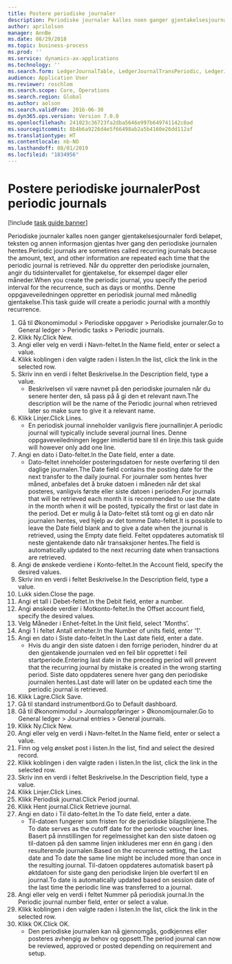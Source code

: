 ```yaml
---
title: Postere periodiske journaler
description: Periodiske journaler kalles noen ganger gjentakelsesjournaler fordi beløpet, teksten og annen informasjon gjentas hver gang den periodiske journalen hentes.
author: aprilolson
manager: AnnBe
ms.date: 08/29/2018
ms.topic: business-process
ms.prod: ''
ms.service: dynamics-ax-applications
ms.technology: ''
ms.search.form: LedgerJournalTable, LedgerJournalTransPeriodic, LedgerJournalTransDaily
audience: Application User
ms.reviewer: roschlom
ms.search.scope: Core, Operations
ms.search.region: Global
ms.author: aolson
ms.search.validFrom: 2016-06-30
ms.dyn365.ops.version: Version 7.0.0
ms.openlocfilehash: 241023c36723fa2dba5646e997b649741142c0ad
ms.sourcegitcommit: 8b4b6a9226d4e5f66498ab2a5b4160e26dd112af
ms.translationtype: HT
ms.contentlocale: nb-NO
ms.lasthandoff: 08/01/2019
ms.locfileid: "1834956"
---
```

# <a name="post-periodic-journals"></a><span data-ttu-id="4b88f-103">Postere periodiske journaler</span><span class="sxs-lookup"><span data-stu-id="4b88f-103">Post periodic journals</span></span>

[!include [task guide banner](../../includes/task-guide-banner.md)]

<span data-ttu-id="4b88f-104">Periodiske journaler kalles noen ganger gjentakelsesjournaler fordi beløpet, teksten og annen informasjon gjentas hver gang den periodiske journalen hentes.</span><span class="sxs-lookup"><span data-stu-id="4b88f-104">Periodic journals are sometimes called recurring journals because the amount, text, and other information are repeated each time that the periodic journal is retrieved.</span></span> <span data-ttu-id="4b88f-105">Når du oppretter den periodiske journalen, angir du tidsintervallet for gjentakelse, for eksempel dager eller måneder.</span><span class="sxs-lookup"><span data-stu-id="4b88f-105">When you create the periodic journal, you specify the period interval for the recurrence, such as days or months.</span></span> <span data-ttu-id="4b88f-106">Denne oppgaveveiledningen oppretter en periodisk journal med månedlig gjentakelse.</span><span class="sxs-lookup"><span data-stu-id="4b88f-106">This task guide will create a periodic journal with a monthly recurrence.</span></span>



1. <span data-ttu-id="4b88f-107">Gå til Økonomimodul > Periodiske oppgaver > Periodiske journaler.</span><span class="sxs-lookup"><span data-stu-id="4b88f-107">Go to General ledger > Periodic tasks > Periodic journals.</span></span>
2. <span data-ttu-id="4b88f-108">Klikk Ny.</span><span class="sxs-lookup"><span data-stu-id="4b88f-108">Click New.</span></span>
3. <span data-ttu-id="4b88f-109">Angi eller velg en verdi i Navn-feltet.</span><span class="sxs-lookup"><span data-stu-id="4b88f-109">In the Name field, enter or select a value.</span></span>
4. <span data-ttu-id="4b88f-110">Klikk koblingen i den valgte raden i listen.</span><span class="sxs-lookup"><span data-stu-id="4b88f-110">In the list, click the link in the selected row.</span></span>
5. <span data-ttu-id="4b88f-111">Skriv inn en verdi i feltet Beskrivelse.</span><span class="sxs-lookup"><span data-stu-id="4b88f-111">In the Description field, type a value.</span></span>
    * <span data-ttu-id="4b88f-112">Beskrivelsen vil være navnet på den periodiske journalen når du senere henter den, så pass på å gi den et relevant navn.</span><span class="sxs-lookup"><span data-stu-id="4b88f-112">The description will be the name of the Periodic journal when retrieved later so make sure to give it a relevant name.</span></span>  
6. <span data-ttu-id="4b88f-113">Klikk Linjer.</span><span class="sxs-lookup"><span data-stu-id="4b88f-113">Click Lines.</span></span>
    * <span data-ttu-id="4b88f-114">En periodisk journal inneholder vanligvis flere journallinjer.</span><span class="sxs-lookup"><span data-stu-id="4b88f-114">A periodic journal will typically include several journal lines.</span></span> <span data-ttu-id="4b88f-115">Denne oppgaveveiledningen legger imidlertid bare til én linje.</span><span class="sxs-lookup"><span data-stu-id="4b88f-115">this task guide will however only add one line.</span></span>  
7. <span data-ttu-id="4b88f-116">Angi en dato i Dato-feltet.</span><span class="sxs-lookup"><span data-stu-id="4b88f-116">In the Date field, enter a date.</span></span>
    * <span data-ttu-id="4b88f-117">Dato-feltet inneholder posteringsdatoen for neste overføring til den daglige journalen.</span><span class="sxs-lookup"><span data-stu-id="4b88f-117">The Date field contains the posting date for the next transfer to the daily journal.</span></span> <span data-ttu-id="4b88f-118">For journaler som hentes hver måned, anbefales det å bruke datoen i måneden når det skal posteres, vanligvis første eller siste datoen i perioden.</span><span class="sxs-lookup"><span data-stu-id="4b88f-118">For journals that will be retrieved each month it is recommended to use the date in the month when it will be posted, typically the first or last date in the period.</span></span> <span data-ttu-id="4b88f-119">Det er mulig å la Dato-feltet stå tomt og gi en dato når journalen hentes, ved hjelp av det tomme Dato-feltet.</span><span class="sxs-lookup"><span data-stu-id="4b88f-119">It is possible to leave the Date field blank and to give a date when the journal is retrieved, using the Empty date field.</span></span>    <span data-ttu-id="4b88f-120">Feltet oppdateres automatisk til neste gjentakende dato når transaksjoner hentes.</span><span class="sxs-lookup"><span data-stu-id="4b88f-120">The field is automatically updated to the next recurring date when transactions are retrieved.</span></span>  
8. <span data-ttu-id="4b88f-121">Angi de ønskede verdiene i Konto-feltet.</span><span class="sxs-lookup"><span data-stu-id="4b88f-121">In the Account field, specify the desired values.</span></span>
9. <span data-ttu-id="4b88f-122">Skriv inn en verdi i feltet Beskrivelse.</span><span class="sxs-lookup"><span data-stu-id="4b88f-122">In the Description field, type a value.</span></span>
10. <span data-ttu-id="4b88f-123">Lukk siden.</span><span class="sxs-lookup"><span data-stu-id="4b88f-123">Close the page.</span></span>
11. <span data-ttu-id="4b88f-124">Angi et tall i Debet-feltet.</span><span class="sxs-lookup"><span data-stu-id="4b88f-124">In the Debit field, enter a number.</span></span>
12. <span data-ttu-id="4b88f-125">Angi ønskede verdier i Motkonto-feltet.</span><span class="sxs-lookup"><span data-stu-id="4b88f-125">In the Offset account field, specify the desired values.</span></span>
13. <span data-ttu-id="4b88f-126">Velg Måneder i Enhet-feltet.</span><span class="sxs-lookup"><span data-stu-id="4b88f-126">In the Unit field, select 'Months'.</span></span>
14. <span data-ttu-id="4b88f-127">Angi 1 i feltet Antall enheter.</span><span class="sxs-lookup"><span data-stu-id="4b88f-127">In the Number of units field, enter '1'.</span></span>
15. <span data-ttu-id="4b88f-128">Angi en dato i Siste dato-feltet.</span><span class="sxs-lookup"><span data-stu-id="4b88f-128">In the Last date field, enter a date.</span></span>
    * <span data-ttu-id="4b88f-129">Hvis du angir den siste datoen i den forrige perioden, hindrer du at den gjentakende journalen ved en feil blir opprettet i feil startperiode.</span><span class="sxs-lookup"><span data-stu-id="4b88f-129">Entering last date in the preceding period will prevent that the recurring journal by mistake is created in the wrong starting period.</span></span> <span data-ttu-id="4b88f-130">Siste dato oppdateres senere hver gang den periodiske journalen hentes.</span><span class="sxs-lookup"><span data-stu-id="4b88f-130">Last date will later on be updated each time the periodic journal is retrieved.</span></span>  
16. <span data-ttu-id="4b88f-131">Klikk Lagre.</span><span class="sxs-lookup"><span data-stu-id="4b88f-131">Click Save.</span></span>
17. <span data-ttu-id="4b88f-132">Gå til standard instrumentbord.</span><span class="sxs-lookup"><span data-stu-id="4b88f-132">Go to Default dashboard.</span></span>
18. <span data-ttu-id="4b88f-133">Gå til Økonomimodul > Journaloppføringer > Økonomijournaler.</span><span class="sxs-lookup"><span data-stu-id="4b88f-133">Go to General ledger > Journal entries > General journals.</span></span>
19. <span data-ttu-id="4b88f-134">Klikk Ny.</span><span class="sxs-lookup"><span data-stu-id="4b88f-134">Click New.</span></span>
20. <span data-ttu-id="4b88f-135">Angi eller velg en verdi i Navn-feltet.</span><span class="sxs-lookup"><span data-stu-id="4b88f-135">In the Name field, enter or select a value.</span></span>
21. <span data-ttu-id="4b88f-136">Finn og velg ønsket post i listen.</span><span class="sxs-lookup"><span data-stu-id="4b88f-136">In the list, find and select the desired record.</span></span>
22. <span data-ttu-id="4b88f-137">Klikk koblingen i den valgte raden i listen.</span><span class="sxs-lookup"><span data-stu-id="4b88f-137">In the list, click the link in the selected row.</span></span>
23. <span data-ttu-id="4b88f-138">Skriv inn en verdi i feltet Beskrivelse.</span><span class="sxs-lookup"><span data-stu-id="4b88f-138">In the Description field, type a value.</span></span>
24. <span data-ttu-id="4b88f-139">Klikk Linjer.</span><span class="sxs-lookup"><span data-stu-id="4b88f-139">Click Lines.</span></span>
25. <span data-ttu-id="4b88f-140">Klikk Periodisk journal.</span><span class="sxs-lookup"><span data-stu-id="4b88f-140">Click Period journal.</span></span>
26. <span data-ttu-id="4b88f-141">Klikk Hent journal.</span><span class="sxs-lookup"><span data-stu-id="4b88f-141">Click Retrieve journal.</span></span>
27. <span data-ttu-id="4b88f-142">Angi en dato i Til dato-feltet.</span><span class="sxs-lookup"><span data-stu-id="4b88f-142">In the To date field, enter a date.</span></span>
    * <span data-ttu-id="4b88f-143">Til-datoen fungerer som fristen for de periodiske bilagslinjene.</span><span class="sxs-lookup"><span data-stu-id="4b88f-143">The To date serves as the cutoff date for the periodic voucher lines.</span></span> <span data-ttu-id="4b88f-144">Basert på innstillingen for regelmessighet kan den siste datoen og til-datoen på den samme linjen inkluderes mer enn én gang i den resulterende journalen.</span><span class="sxs-lookup"><span data-stu-id="4b88f-144">Based on the recurrence setting, the Last date and To date the same line might be included more than once in the resulting journal.</span></span> <span data-ttu-id="4b88f-145">Til-datoen oppdateres automatisk basert på øktdatoen for siste gang den periodiske linjen ble overført til en journal.</span><span class="sxs-lookup"><span data-stu-id="4b88f-145">To date is automatically updated based on  session date of the last time the periodic line was transferred to a journal.</span></span>  
28. <span data-ttu-id="4b88f-146">Angi eller velg en verdi i feltet Nummer på periodisk journal.</span><span class="sxs-lookup"><span data-stu-id="4b88f-146">In the Periodic journal number field, enter or select a value.</span></span>
29. <span data-ttu-id="4b88f-147">Klikk koblingen i den valgte raden i listen.</span><span class="sxs-lookup"><span data-stu-id="4b88f-147">In the list, click the link in the selected row.</span></span>
30. <span data-ttu-id="4b88f-148">Klikk OK.</span><span class="sxs-lookup"><span data-stu-id="4b88f-148">Click OK.</span></span>
    * <span data-ttu-id="4b88f-149">Den periodiske journalen kan nå gjennomgås, godkjennes eller posteres avhengig av behov og oppsett.</span><span class="sxs-lookup"><span data-stu-id="4b88f-149">The period journal can now be reviewed, approved or posted depending on requirement and setup.</span></span>  

